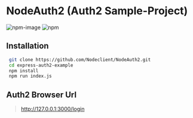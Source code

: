 # NodeAuth2 (Auth2 Sample-Project)
![npm-image]
![npm](https://img.shields.io/npm/dt/nodeauth2)


## Installation
```bash
 git clone https://github.com/Nodeclient/NodeAuth2.git
 cd express-auth2-example
 npm install
 npm run index.js
```

## Auth2 Browser Url
> http://127.0.0.1:3000/login


   [npm-image]: https://img.shields.io/npm/v/nodeauth2.svg?style=flat 
   [npm-url]: https://npmjs.org/package/nodeauth2 
